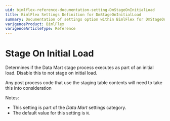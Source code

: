 ```yaml
---
uid: bimlflex-reference-documentation-setting-DmStageOnInitialLoad
title: BimlFlex Settings Definition for DmStageOnInitialLoad
summary: Documentation of settings option within BimlFlex for DmStageOnInitialLoad
varigenceProduct: BimlFlex
varigenceArticleType: Reference
---
```


# Stage On Initial Load

Determines if the Data Mart stage process executes as part of an initial load. Disable this to not stage on initial load.

Any post process code that use the staging table contents will need to take this into consideration

Notes:

* This setting is part of the *Data Mart* settings category.
* The default value for this setting is `N`.
